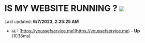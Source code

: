 # IS MY WEBSITE RUNNING ? [![](https://img.shields.io/static/v1?label=Sponsor&message=%E2%9D%A4&logo=GitHub&color=%23fe8e86)](https://github.com/sponsors/<username>)

Last updated: **6/7/2023, 2:25:25 AM**

- `GET` [https://youssefservice.me](https://youssefservice.me) - **Up** (1038ms)
